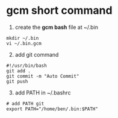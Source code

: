 # **gcm short command**
1. create the **gcm bash** file at ~/.bin
```
mkdir ~/.bin
vi ~/.bin.gcm
```
2. add git command
```
#!/usr/bin/bash
git add .
git commit -m "Auto Commit"
git push
```
3. add PATH in ~/.bashrc
```
# add PATH git
export PATH="/home/ben/.bin:$PATH"
```